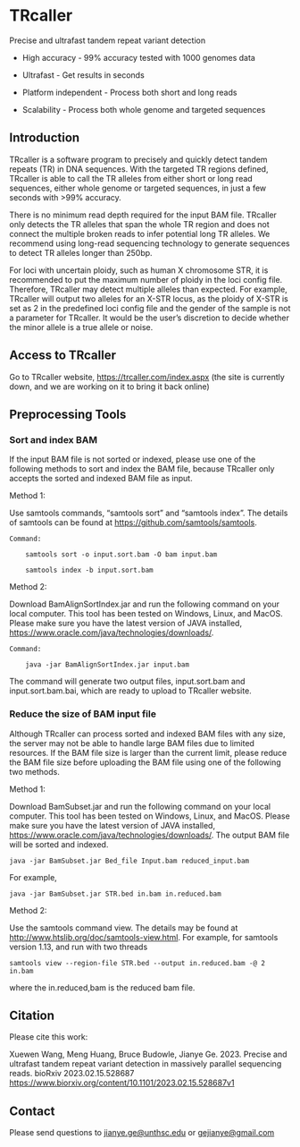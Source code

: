 # TRcaller
Precise and ultrafast tandem repeat variant detection

* High accuracy - 99% accuracy tested with 1000 genomes data

* Ultrafast - Get results in seconds

* Platform independent - Process both short and long reads

* Scalability - Process both whole genome and targeted sequences

## Introduction
TRcaller is a software program to precisely and quickly detect tandem repeats (TR) in DNA sequences. With the targeted TR regions defined, TRcaller is able to call the TR alleles from either short or long read sequences, either whole genome or targeted sequences, in just a few seconds with >99% accuracy.

There is no minimum read depth required for the input BAM file. TRcaller only detects the TR alleles that span the whole TR region and does not connect the multiple broken reads to infer potential long TR alleles. We recommend using long-read sequencing technology to generate sequences to detect TR alleles longer than 250bp.

For loci with uncertain ploidy, such as human X chromosome STR, it is recommended to put the maximum number of ploidy in the loci config file. Therefore, TRcaller may detect multiple alleles than expected. For example, TRcaller will output two alleles for an X-STR locus, as the ploidy of X-STR is set as 2 in the predefined loci config file and the gender of the sample is not a parameter for TRcaller. It would be the user’s discretion to decide whether the minor allele is a true allele or noise.

## Access to TRcaller

Go to TRcaller website, https://trcaller.com/index.aspx (the site is currently down, and we are working on it to bring it back online)

## Preprocessing Tools

### Sort and index BAM
If the input BAM file is not sorted or indexed, please use one of the following methods to sort and index the BAM file, because TRcaller only accepts the sorted and indexed BAM file as input.

Method 1:

Use samtools commands, “samtools sort” and “samtools index”. The details of samtools can be found at https://github.com/samtools/samtools.

    Command:

        samtools sort -o input.sort.bam -O bam input.bam

        samtools index -b input.sort.bam

Method 2:

Download BamAlignSortIndex.jar and run the following command on your local computer. This tool has been tested on Windows, Linux, and MacOS. Please make sure you have the latest version of JAVA installed, https://www.oracle.com/java/technologies/downloads/.

    Command:

        java -jar BamAlignSortIndex.jar input.bam

The command will generate two output files, input.sort.bam and input.sort.bam.bai, which are ready to upload to TRcaller website.


### Reduce the size of BAM input file

Although TRcaller can process sorted and indexed BAM files with any size, the server may not be able to handle large BAM files due to limited resources. If the BAM file size is larger than the current limit, please reduce the BAM file size before uploading the BAM file using one of the following two methods.

Method 1:

Download BamSubset.jar and run the following command on your local computer. This tool has been tested on Windows, Linux, and MacOS. Please make sure you have the latest version of JAVA installed, https://www.oracle.com/java/technologies/downloads/. The output BAM file will be sorted and indexed.

    java -jar BamSubset.jar Bed_file Input.bam reduced_input.bam

For example,

    java -jar BamSubset.jar STR.bed in.bam in.reduced.bam

Method 2:

Use the samtools command view. The details may be found at http://www.htslib.org/doc/samtools-view.html. For example, for samtools version 1.13, and run with two threads

    samtools view --region-file STR.bed --output in.reduced.bam -@ 2 in.bam

where the in.reduced,bam is the reduced bam file.


## Citation

Please cite this work:

Xuewen Wang, Meng Huang, Bruce Budowle, Jianye Ge. 2023. Precise and ultrafast tandem repeat variant detection in massively parallel sequencing reads. bioRxiv 2023.02.15.528687 https://www.biorxiv.org/content/10.1101/2023.02.15.528687v1

## Contact

Please send questions to jianye.ge@unthsc.edu or gejianye@gmail.com
